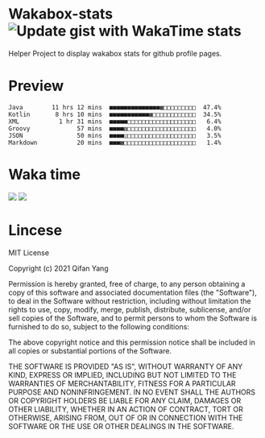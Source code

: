  # Wakabox-stats ![Update gist with WakaTime stats](https://github.com/underwindfall/wakabox-stats/workflows/Update%20gist%20with%20WakaTime%20stats/badge.svg)

  Helper Project to display wakabox stats for github profile pages. 
 # Preview 
  
  ```  
 Java        11 hrs 12 mins  ■■■■■■■■■■■■■■▦□□□□□□□□□  47.4%
Kotlin       8 hrs 10 mins  ■■■■■■■■■■■▦□□□□□□□□□□□□  34.5%
XML           1 hr 31 mins  ■■■■■□□□□□□□□□□□□□□□□□□□   6.4%
Groovy             57 mins  ■■■■▥□□□□□□□□□□□□□□□□□□□   4.0%
JSON               50 mins  ■■■■◱□□□□□□□□□□□□□□□□□□□   3.5%
Markdown           20 mins  ■■■▦□□□□□□□□□□□□□□□□□□□□   1.4% 
 ``` 
  
 
 
  
  # Waka time 

  ![](https://wakatime.com/share/@underwindfall/04fb31b6-0c1f-434d-b3a5-ac5e62f5364c.svg)
  ![](https://wakatime.com/share/@underwindfall/3d98f640-5c0f-4faf-b8df-1c48dec045b2.svg)
  
  # Lincese 

  MIT License

  Copyright (c) 2021 Qifan Yang
  
  Permission is hereby granted, free of charge, to any person obtaining a copy
  of this software and associated documentation files (the "Software"), to deal
  in the Software without restriction, including without limitation the rights
  to use, copy, modify, merge, publish, distribute, sublicense, and/or sell
  copies of the Software, and to permit persons to whom the Software is
  furnished to do so, subject to the following conditions:
  
  The above copyright notice and this permission notice shall be included in all
  copies or substantial portions of the Software.
  
  THE SOFTWARE IS PROVIDED "AS IS", WITHOUT WARRANTY OF ANY KIND, EXPRESS OR
  IMPLIED, INCLUDING BUT NOT LIMITED TO THE WARRANTIES OF MERCHANTABILITY,
  FITNESS FOR A PARTICULAR PURPOSE AND NONINFRINGEMENT. IN NO EVENT SHALL THE
  AUTHORS OR COPYRIGHT HOLDERS BE LIABLE FOR ANY CLAIM, DAMAGES OR OTHER
  LIABILITY, WHETHER IN AN ACTION OF CONTRACT, TORT OR OTHERWISE, ARISING FROM,
  OUT OF OR IN CONNECTION WITH THE SOFTWARE OR THE USE OR OTHER DEALINGS IN THE
  SOFTWARE.
